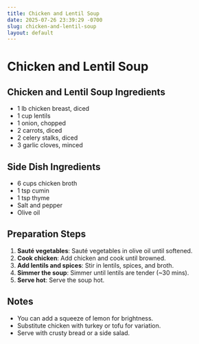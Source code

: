 ```yaml
---
title: Chicken and Lentil Soup
date: 2025-07-26 23:39:29 -0700
slug: chicken-and-lentil-soup
layout: default
---
```


# Chicken and Lentil Soup

## Chicken and Lentil Soup Ingredients
- 1 lb chicken breast, diced
- 1 cup lentils
- 1 onion, chopped
- 2 carrots, diced
- 2 celery stalks, diced
- 3 garlic cloves, minced

## Side Dish Ingredients
- 6 cups chicken broth
- 1 tsp cumin
- 1 tsp thyme
- Salt and pepper
- Olive oil

## Preparation Steps
1. **Sauté vegetables**: Sauté vegetables in olive oil until softened.
2. **Cook chicken**: Add chicken and cook until browned.
3. **Add lentils and spices**: Stir in lentils, spices, and broth.
4. **Simmer the soup**: Simmer until lentils are tender (~30 mins).
5. **Serve hot**: Serve the soup hot.

## Notes
- You can add a squeeze of lemon for brightness.
- Substitute chicken with turkey or tofu for variation.
- Serve with crusty bread or a side salad.
